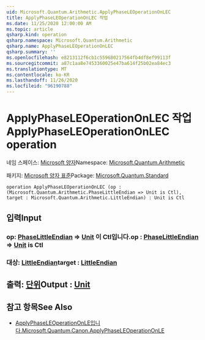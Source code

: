 ```yaml
---
uid: Microsoft.Quantum.Arithmetic.ApplyPhaseLEOperationOnLEC
title: ApplyPhaseLEOperationOnLEC 작업
ms.date: 11/25/2020 12:00:00 AM
ms.topic: article
qsharp.kind: operation
qsharp.namespace: Microsoft.Quantum.Arithmetic
qsharp.name: ApplyPhaseLEOperationOnLEC
qsharp.summary: ''
ms.openlocfilehash: e8213112f6cb1c559680217564fb4df8ef99113f
ms.sourcegitcommit: a87c1aa8e7453360025e47ba614f25b02ea84ec3
ms.translationtype: MT
ms.contentlocale: ko-KR
ms.lasthandoff: 11/26/2020
ms.locfileid: "96190788"
---
```

# <a name="applyphaseleoperationonlec-operation"></a><span data-ttu-id="b018b-102">ApplyPhaseLEOperationOnLEC 작업</span><span class="sxs-lookup"><span data-stu-id="b018b-102">ApplyPhaseLEOperationOnLEC operation</span></span>

<span data-ttu-id="b018b-103">네임 스페이스: [Microsoft 양자](xref:Microsoft.Quantum.Arithmetic)</span><span class="sxs-lookup"><span data-stu-id="b018b-103">Namespace: [Microsoft.Quantum.Arithmetic](xref:Microsoft.Quantum.Arithmetic)</span></span>

<span data-ttu-id="b018b-104">패키지: [Microsoft 양자 표준](https://nuget.org/packages/Microsoft.Quantum.Standard)</span><span class="sxs-lookup"><span data-stu-id="b018b-104">Package: [Microsoft.Quantum.Standard](https://nuget.org/packages/Microsoft.Quantum.Standard)</span></span>




```qsharp
operation ApplyPhaseLEOperationOnLEC (op : (Microsoft.Quantum.Arithmetic.PhaseLittleEndian => Unit is Ctl), target : Microsoft.Quantum.Arithmetic.LittleEndian) : Unit is Ctl
```


## <a name="input"></a><span data-ttu-id="b018b-105">입력</span><span class="sxs-lookup"><span data-stu-id="b018b-105">Input</span></span>

### <a name="op--phaselittleendian--unit--is-ctl"></a><span data-ttu-id="b018b-106">op: [PhaseLittleEndian](xref:Microsoft.Quantum.Arithmetic.PhaseLittleEndian) => [Unit](xref:microsoft.quantum.lang-ref.unit)  이 Ctl입니다.</span><span class="sxs-lookup"><span data-stu-id="b018b-106">op : [PhaseLittleEndian](xref:Microsoft.Quantum.Arithmetic.PhaseLittleEndian) => [Unit](xref:microsoft.quantum.lang-ref.unit)  is Ctl</span></span>




### <a name="target--littleendian"></a><span data-ttu-id="b018b-107">대상: [LittleEndian](xref:Microsoft.Quantum.Arithmetic.LittleEndian)</span><span class="sxs-lookup"><span data-stu-id="b018b-107">target : [LittleEndian](xref:Microsoft.Quantum.Arithmetic.LittleEndian)</span></span>





## <a name="output--unit"></a><span data-ttu-id="b018b-108">출력: [단위](xref:microsoft.quantum.lang-ref.unit)</span><span class="sxs-lookup"><span data-stu-id="b018b-108">Output : [Unit](xref:microsoft.quantum.lang-ref.unit)</span></span>



## <a name="see-also"></a><span data-ttu-id="b018b-109">참고 항목</span><span class="sxs-lookup"><span data-stu-id="b018b-109">See Also</span></span>

- [<span data-ttu-id="b018b-110">ApplyPhaseLEOperationOnLE입니다.</span><span class="sxs-lookup"><span data-stu-id="b018b-110">Microsoft.Quantum.Canon.ApplyPhaseLEOperationOnLE</span></span>](xref:Microsoft.Quantum.Canon.ApplyPhaseLEOperationOnLE)